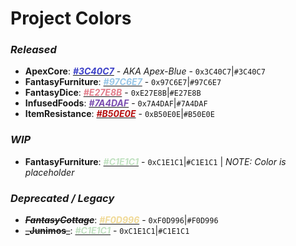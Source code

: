 # Project Colors
### _Released_
- **ApexCore**: [<span style="color:#3C40C7">_**#3C40C7**_</span>](https://www.colorhexa.com/3C40C7) - _AKA Apex-Blue_ - `0x3C40C7`|`#3C40C7` 
- **FantasyFurniture**: [<span style="color:#97C6E7">_**#97C6E7**_</span>](https://www.colorhexa.com/97C6E7) - `0x97C6E7`|`#97C6E7`
- **FantasyDice**: [<span style="color:#E27E8B">_**#E27E8B**_</span>](https://www.colorhexa.com/E27E8B) - `0xE27E8B`|`#E27E8B`
- **InfusedFoods**: [<span style="color:#7A4DAF">_**#7A4DAF**_</span>](https://www.colorhexa.com/7A4DAF) - `0x7A4DAF`|`#7A4DAF`
- **ItemResistance**: [<span style="color:#B50E0E">_**#B50E0E**_</span>](https://www.colorhexa.com/B50E0E) - `0xB50E0E`|`#B50E0E`

### _WIP_
- **FantasyFurniture**: [<span style="color:#C1E1C1">_**#C1E1C1**_</span>](https://www.colorhexa.com/C1E1C1) - `0xC1E1C1`|`#C1E1C1` | _NOTE: Color is placeholder_

### _Deprecated / Legacy_
- ~~_**FantasyCottage**_~~: [<span style="color:#F0D996">_**#F0D996**_</span>](https://www.colorhexa.com/F0D996) - `0xF0D996`|`#F0D996`
- ~~**_Junimos**_~~: [<span style="color:#C1E1C1">_**#C1E1C1**_</span>](https://www.colorhexa.com/C1E1C1) - `0xC1E1C1`|`#C1E1C1`
